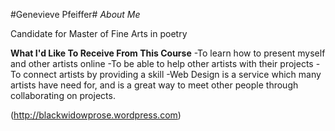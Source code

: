 #Genevieve Pfeiffer#
*About Me*

Candidate for Master of Fine Arts in poetry 

**What I'd Like To Receive From This Course**
-To learn how to present myself and other artists online
-To be able to help other artists with their projects
-To connect artists by providing a skill 
  -Web Design is a service which many artists have need for, and is a great way to meet 
other people through collaborating on projects.

(http://blackwidowprose.wordpress.com)
